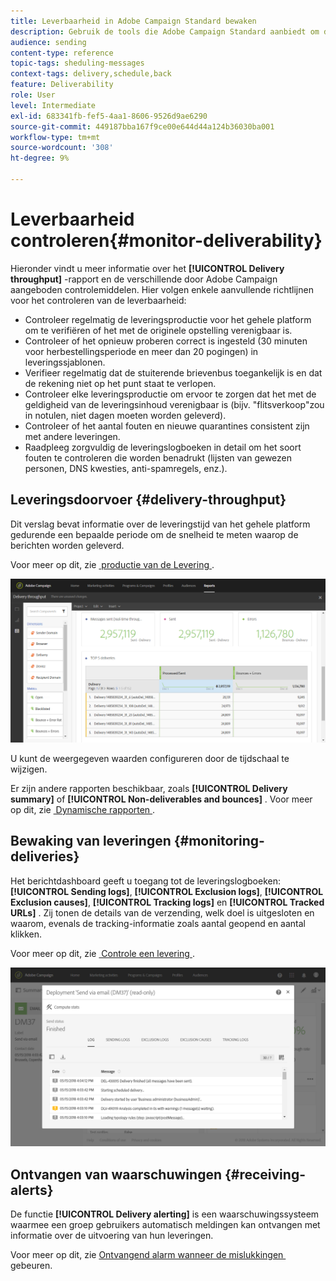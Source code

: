 ```yaml
---
title: Leverbaarheid in Adobe Campaign Standard bewaken
description: Gebruik de tools die Adobe Campaign Standard aanbiedt om de prestaties van uw platform te controleren.
audience: sending
content-type: reference
topic-tags: sheduling-messages
context-tags: delivery,schedule,back
feature: Deliverability
role: User
level: Intermediate
exl-id: 683341fb-fef5-4aa1-8606-9526d9ae6290
source-git-commit: 449187bba167f9ce00e644d44a124b36030ba001
workflow-type: tm+mt
source-wordcount: '308'
ht-degree: 9%

---
```


# Leverbaarheid controleren{#monitor-deliverability}

Hieronder vindt u meer informatie over het **[!UICONTROL Delivery throughput]** -rapport en de verschillende door Adobe Campaign aangeboden controlemiddelen. Hier volgen enkele aanvullende richtlijnen voor het controleren van de leverbaarheid:

* Controleer regelmatig de leveringsproductie voor het gehele platform om te verifiëren of het met de originele opstelling verenigbaar is.
* Controleer of het opnieuw proberen correct is ingesteld (30 minuten voor herbestellingsperiode en meer dan 20 pogingen) in leveringssjablonen.
* Verifieer regelmatig dat de stuiterende brievenbus toegankelijk is en dat de rekening niet op het punt staat te verlopen.
* Controleer elke leveringsproductie om ervoor te zorgen dat het met de geldigheid van de leveringsinhoud verenigbaar is (bijv. &quot;flitsverkoop&quot;zou in notulen, niet dagen moeten worden geleverd).
* Controleer of het aantal fouten en nieuwe quarantines consistent zijn met andere leveringen.
* Raadpleeg zorgvuldig de leveringslogboeken in detail om het soort fouten te controleren die worden benadrukt (lijsten van gewezen personen, DNS kwesties, anti-spamregels, enz.).

## Leveringsdoorvoer {#delivery-throughput}

Dit verslag bevat informatie over de leveringstijd van het gehele platform gedurende een bepaalde periode om de snelheid te meten waarop de berichten worden geleverd.

Voor meer op dit, zie [&#x200B; productie van de Levering &#x200B;](../../reporting/using/delivery-throughput.md).

![](assets/delivery_reports_1.png)

U kunt de weergegeven waarden configureren door de tijdschaal te wijzigen.

Er zijn andere rapporten beschikbaar, zoals **[!UICONTROL Delivery summary]** of **[!UICONTROL Non-deliverables and bounces]** . Voor meer op dit, zie [&#x200B; Dynamische rapporten &#x200B;](../../reporting/using/about-dynamic-reports.md).

## Bewaking van leveringen {#monitoring-deliveries}

Het berichtdashboard geeft u toegang tot de leveringslogboeken: **[!UICONTROL Sending logs]**, **[!UICONTROL Exclusion logs]**, **[!UICONTROL Exclusion causes]**, **[!UICONTROL Tracking logs]** en **[!UICONTROL Tracked URLs]** . Zij tonen de details van de verzending, welk doel is uitgesloten en waarom, evenals de tracking-informatie zoals aantal geopend en aantal klikken.

Voor meer op dit, zie [&#x200B; Controle een levering &#x200B;](../../sending/using/monitoring-a-delivery.md).

![](assets/sending_delivery1.png)

## Ontvangen van waarschuwingen {#receiving-alerts}

De functie **[!UICONTROL Delivery alerting]** is een waarschuwingssysteem waarmee een groep gebruikers automatisch meldingen kan ontvangen met informatie over de uitvoering van hun leveringen.

Voor meer op dit, zie [&#x200B; Ontvangend alarm wanneer de mislukkingen &#x200B;](../../sending/using/receiving-alerts-when-failures-happen.md) gebeuren.

<!--## External tools (#external-tools)

### Signal Spam {#signal-spam}

Signal Spam is a French service which offers anonymized feedback loop reporting for French ISPs (Orange, SFR).

This service allows you to follow the reputation of the French ISPs and track customers' activity evolution.

Signal Spam also provides direct complaints that end users log through a dedicated interface. Those complaints are then quarantined from the email address database.

### 250ok {#solution-250ok}

250ok is a monitoring solution which provides IP and domain denylists, as well as reputation indicators.

The information provided is real-time, which allows for a pro-active assistance. 250ok a complementary solution to the Adobe deliverability internal tools.-->
